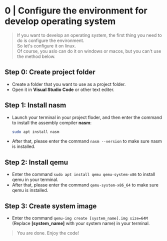 # 0 | Configure the environment for develop operating system
> If you want to develop an operating system, the first thing you need to do is configure the environment.  
> So let's configure it on linux.  
> Of course, you aslo can do it on windows or macos, but you can't use the method below.

## Step 0: Create project folder
* Create a folder that you want to use as a project folder.
* Open it in **Visual Studio Code** or other text editer.

## Step 1: Install nasm
* Launch your terminal in your project floder, and then enter the command to install the assembly compiler **nasm**:
  ```bash
  sudo apt install nasm
  ```
* After that, please enter the command `nasm --version` to make sure nasm is installed.

## Step 2: Install qemu
* Enter the command `sudo apt install qemu qemu-system-x86` to install qemu in your terminal.
* After that, please enter the command `qemu-system-x86_64` to make sure qemu is installed.

## Step 3: Create system image
* Enter the command `qemu-img create [system_name].img size=64M` (Replace **[system_name]** with your system name) in your terminal.

> You are done. Enjoy the code!
